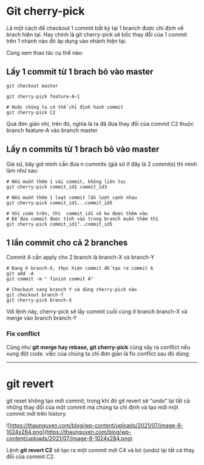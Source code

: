 # **Git cherry-pick**

Là một cách để checkout 1 commit bất kỳ tại 1 branch được chỉ định về brach hiện tại. Hay chính là git cherry-pick sẽ bốc thay đổi của 1 commit trên 1 nhánh nào đó áp dụng vào nhánh hiện tại.

Cùng xem thao tác cụ thể nào:

## **Lấy 1 commit từ 1 brach bỏ vào master**

```tsx
git checkout master

git cherry-pick feature-A~1

# Hoặc chúng ta có thể chỉ định hash commit
git cherry-pick C2
```

Quá đơn giản nhỉ, trên đó, nghĩa là ta đã đưa thay đổi của commit C2 thuộc branch feature-A vào branch master

## **Lấy n commits từ 1 brach bỏ vào master**

Giả sử, bây giờ mình cần đưa n commits (giả sử ở đây là 2 commits) thì mình làm như sau:

```tsx
# Nếu muốn thêm 1 vài commit, không liên tục
git cherry-pick commit_id1 commit_id3

# Nếu muốn thêm 1 loạt commit lần lượt cạnh nhau
git cherry-pick commit_id1...commit_id5

# Với code trên, thì  commit_id1 sẽ ko được thêm vào
# Để đưa commit được tính vào trong branch muốn thêm thì 
git cherry-pick commit_id1^..commit_id5
```

## **1 lần commit cho cả 2 branches**

Commit A cần apply cho 2 branch là branch-X và branch-Y

```tsx
# Đang ở branch-X, thực hiện commit để tạo ra commit A
git add -A
git commit -m " finish commit A"

# Checkout sang branch Y và dùng cherry-pick nào
git checkout branch-Y
git cherry-pick branch-X
```

Với lệnh này, cherry-pick sẽ lấy commit cuối cùng ở branch branch-X và merge vào branch branch-Y

### **Fix conflict**

Cũng như **git merge hay rebase, git cherry-pick** cũng xãy ra conflict nếu xung đột code. việc của chúng ta chỉ đơn giản là fix conflict sau đó dùng:
***
# **git revert**

git reset không tạo mới commit, trong khi đó git revert sẽ “undo” lại tất cả những thay đổi của một commit mà chúng ta chỉ định và tạo mới một commit mới trên history.

![https://thaunguyen.com/blog/wp-content/uploads/2021/07/image-8-1024x284.png](https://thaunguyen.com/blog/wp-content/uploads/2021/07/image-8-1024x284.png)

Lệnh **git revert C2** sẽ tạo ra một commit mới C4 và bỏ (undo) lại tất cả thay đổi của commit C2.